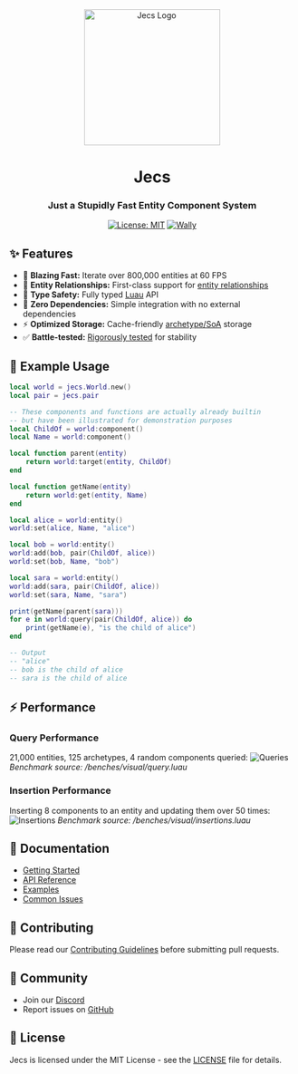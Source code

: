 <div align="center">
  <img src="assets/image-5.png" width="240" alt="Jecs Logo"/>
  
  # Jecs
  ### Just a Stupidly Fast Entity Component System
  
  [![License: MIT](https://img.shields.io/badge/License-MIT-blue.svg?style=for-the-badge)](LICENSE) 
  [![Wally](https://img.shields.io/github/v/tag/ukendio/jecs?&style=for-the-badge)](https://wally.run/package/ukendio/jecs)
</div>

## ✨ Features

- 🚀 **Blazing Fast:** Iterate over 800,000 entities at 60 FPS
- 🔗 **Entity Relationships:** First-class support for [entity relationships](https://ajmmertens.medium.com/building-games-in-ecs-with-entity-relationships-657275ba2c6c)
- 📝 **Type Safety:** Fully typed [Luau](https://luau-lang.org/) API
- 🎯 **Zero Dependencies:** Simple integration with no external dependencies
- ⚡ **Optimized Storage:** Cache-friendly [archetype/SoA](https://ajmmertens.medium.com/building-an-ecs-2-archetypes-and-vectorization-fe21690805f9) storage
- ✅ **Battle-tested:** [Rigorously tested](https://github.com/Ukendio/jecs/actions/workflows/ci.yaml) for stability

## 🚀 Example Usage

```lua
local world = jecs.World.new()
local pair = jecs.pair

-- These components and functions are actually already builtin
-- but have been illustrated for demonstration purposes
local ChildOf = world:component()
local Name = world:component()

local function parent(entity)
    return world:target(entity, ChildOf)
end

local function getName(entity)
    return world:get(entity, Name)
end

local alice = world:entity()
world:set(alice, Name, "alice")

local bob = world:entity()
world:add(bob, pair(ChildOf, alice))
world:set(bob, Name, "bob")

local sara = world:entity()
world:add(sara, pair(ChildOf, alice))
world:set(sara, Name, "sara")

print(getName(parent(sara)))
for e in world:query(pair(ChildOf, alice)) do
    print(getName(e), "is the child of alice")
end

-- Output
-- "alice"
-- bob is the child of alice
-- sara is the child of alice
```

## ⚡ Performance

### Query Performance
21,000 entities, 125 archetypes, 4 random components queried:
![Queries](assets/image-3.png)
*Benchmark source: /benches/visual/query.luau*

### Insertion Performance
Inserting 8 components to an entity and updating them over 50 times:
![Insertions](assets/image-4.png)
*Benchmark source: /benches/visual/insertions.luau*

## 📖 Documentation

- [Getting Started](docs/learn/overview/get-started.md)
- [API Reference](docs/api/jecs.md)
- [Examples](examples/)
- [Common Issues](docs/learn/faq/common-issues.md)

## 🤝 Contributing

Please read our [Contributing Guidelines](CONTRIBUTING.md) before submitting pull requests.

## 💬 Community

- Join our [Discord](https://discord.gg/h2NV8PqhAD)
- Report issues on [GitHub](https://github.com/ukendio/jecs/issues)

## 📄 License

Jecs is licensed under the MIT License - see the [LICENSE](LICENSE) file for details.